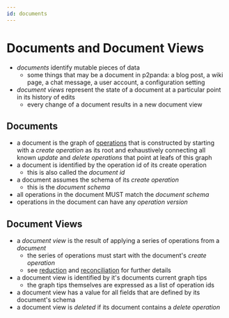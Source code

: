 ```yaml
---
id: documents
---
```


# Documents and Document Views

- _documents_ identify mutable pieces of data
  - some things that may be a document in p2panda: a blog post, a wiki page, a chat message, a user account, a configuration setting
- _document views_ represent the state of a document at a particular point in its history of edits
  - every change of a document results in a new document view

## Documents

- a document is the graph of [operations](/docs/writing-data/operations) that is constructed by starting with a _create operation_ as its root and exhaustively connecting all known _update_ and _delete operations_ that point at leafs of this graph
- a document is identified by the operation id of its create operation
  - this is also called the _document id_
- a document assumes the schema of its _create operation_
  - this is the _document schema_
- all operations in the document MUST match the _document schema_
- operations in the document can have any _operation version_

## Document Views

- a _document view_ is the result of applying a series of operations from a _document_
  - the series of operations must start with the document's _create operation_
  - see [reduction](/docs/organising-data/reduction) and [reconciliation](/docs/collaboration/reconciliation) for further details
- a document view is identified by it's documents current graph tips
  - the graph tips themselves are expressed as a list of operation ids
- a document view has a value for all fields that are defined by its document's schema
- a document view is _deleted_ if its document contains a _delete operation_
